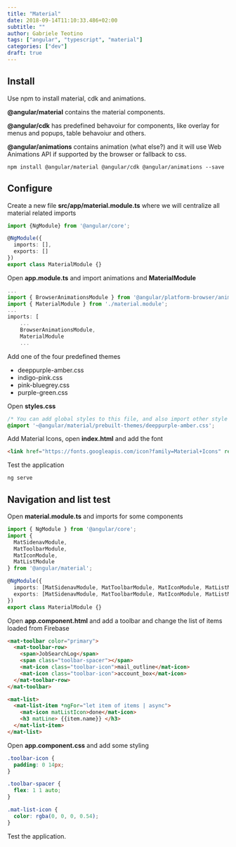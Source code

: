 ```yaml
---
title: "Material"
date: 2018-09-14T11:10:33.486+02:00
subtitle: ""
author: Gabriele Teotino
tags: ["angular", "typescript", "material"]
categories: ["dev"]
draft: true
---
```


<!-- more -->

## Install

Use npm to install material, cdk and animations.

**@angular/material** contains the material components.

**@angular/cdk** has predefined behavoiur for components, like overlay for menus and popups, table behavoiur and others.

**@angular/animations** contains animation (what else?) and it will use Web Animations API if supported by the browser or fallback to css.

```shell
npm install @angular/material @angular/cdk @angular/animations --save
```

## Configure

Create a new file **src/app/material.module.ts** where we will centralize all material related imports

```typescript
import {NgModule} from '@angular/core';

@NgModule({
  imports: [],
  exports: []
})
export class MaterialModule {}
```
Open **app.module.ts** and import animations and **MaterialModule**

```typescript
...
import { BrowserAnimationsModule } from '@angular/platform-browser/animations';
import { MaterialModule } from './material.module';
...
imports: [
    ...
    BrowserAnimationsModule,
    MaterialModule
    ...
```

Add one of the four predefined themes

- deeppurple-amber.css
- indigo-pink.css
- pink-bluegrey.css
- purple-green.css

Open **styles.css**

```css
/* You can add global styles to this file, and also import other style files */
@import '~@angular/material/prebuilt-themes/deeppurple-amber.css';
```

Add Material Icons, open **index.html** and add the font

```html
<link href="https://fonts.googleapis.com/icon?family=Material+Icons" rel="stylesheet">
```

Test the application

```shell
ng serve
```

## Navigation and list test

Open **material.module.ts** and imports for some components

```typescript
import { NgModule } from '@angular/core';
import {
  MatSidenavModule,
  MatToolbarModule,
  MatIconModule,
  MatListModule
} from '@angular/material';

@NgModule({
  imports: [MatSidenavModule, MatToolbarModule, MatIconModule, MatListModule],
  exports: [MatSidenavModule, MatToolbarModule, MatIconModule, MatListModule]
})
export class MaterialModule {}
```

Open **app.component.html** and add a toolbar and change the list of items loaded from Firebase

```html
<mat-toolbar color="primary">
  <mat-toolbar-row>
    <span>JobSearchLog</span>
    <span class="toolbar-spacer"></span>
    <mat-icon class="toolbar-icon">mail_outline</mat-icon>
    <mat-icon class="toolbar-icon">account_box</mat-icon>
  </mat-toolbar-row>
</mat-toolbar>

<mat-list>
  <mat-list-item *ngFor="let item of items | async">
    <mat-icon matListIcon>done</mat-icon>
    <h3 matLine> {{item.name}} </h3>
  </mat-list-item>
</mat-list>
```

Open **app.component.css** and add some styling

```css
.toolbar-icon {
  padding: 0 14px;
}

.toolbar-spacer {
  flex: 1 1 auto;
}

.mat-list-icon {
  color: rgba(0, 0, 0, 0.54);
}
```

Test the application.
